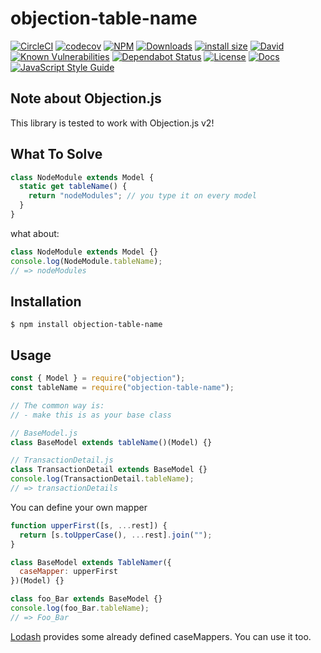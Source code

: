 # objection-table-name

[![CircleCI](https://img.shields.io/circleci/build/github/JaneJeon/objection-table-name)](https://circleci.com/gh/JaneJeon/objection-table-name)
[![codecov](https://codecov.io/gh/JaneJeon/objection-table-name/branch/master/graph/badge.svg)](https://codecov.io/gh/JaneJeon/objection-table-name)
[![NPM](https://img.shields.io/npm/v/objection-table-name)](https://www.npmjs.com/package/objection-table-name)
[![Downloads](https://img.shields.io/npm/dt/objection-table-name)](https://www.npmjs.com/package/objection-table-name)
[![install size](https://packagephobia.now.sh/badge?p=objection-table-name)](https://packagephobia.now.sh/result?p=objection-table-name)
[![David](https://img.shields.io/david/JaneJeon/objection-table-name)](https://david-dm.org/JaneJeon/objection-table-name)
[![Known Vulnerabilities](https://snyk.io//test/github/JaneJeon/objection-table-name/badge.svg?targetFile=package.json)](https://snyk.io//test/github/JaneJeon/objection-table-name?targetFile=package.json)
[![Dependabot Status](https://api.dependabot.com/badges/status?host=github&repo=JaneJeon/objection-table-name)](https://dependabot.com)
[![License](https://img.shields.io/npm/l/objection-table-name)](https://github.com/JaneJeon/objection-table-name/blob/master/LICENSE)
[![Docs](https://img.shields.io/badge/docs-github-blue)](https://janejeon.github.io/objection-table-name)
[![JavaScript Style Guide](https://img.shields.io/badge/code_style-standard-brightgreen.svg)](https://standardjs.com)

## Note about Objection.js

This library is tested to work with Objection.js v2!

## What To Solve

```js
class NodeModule extends Model {
  static get tableName() {
    return "nodeModules"; // you type it on every model
  }
}
```

what about:

```js
class NodeModule extends Model {}
console.log(NodeModule.tableName);
// => nodeModules
```

## Installation

`$ npm install objection-table-name`

## Usage

```js
const { Model } = require("objection");
const tableName = require("objection-table-name");

// The common way is:
// - make this is as your base class

// BaseModel.js
class BaseModel extends tableName()(Model) {}

// TransactionDetail.js
class TransactionDetail extends BaseModel {}
console.log(TransactionDetail.tableName);
// => transactionDetails
```

You can define your own mapper

```js
function upperFirst([s, ...rest]) {
  return [s.toUpperCase(), ...rest].join("");
}

class BaseModel extends TableNamer({
  caseMapper: upperFirst
})(Model) {}

class foo_Bar extends BaseModel {}
console.log(foo_Bar.tableName);
// => Foo_Bar
```

[Lodash](https://lodash.com/docs/) provides some already defined caseMappers. You can use it too.
